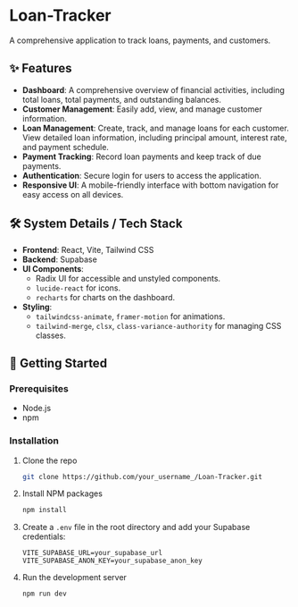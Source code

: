 # Loan-Tracker

A comprehensive application to track loans, payments, and customers.

## ✨ Features

- **Dashboard**: A comprehensive overview of financial activities, including total loans, total payments, and outstanding balances.
- **Customer Management**: Easily add, view, and manage customer information.
- **Loan Management**: Create, track, and manage loans for each customer. View detailed loan information, including principal amount, interest rate, and payment schedule.
- **Payment Tracking**: Record loan payments and keep track of due payments.
- **Authentication**: Secure login for users to access the application.
- **Responsive UI**: A mobile-friendly interface with bottom navigation for easy access on all devices.

## 🛠️ System Details / Tech Stack

- **Frontend**: React, Vite, Tailwind CSS
- **Backend**: Supabase
- **UI Components**: 
  - Radix UI for accessible and unstyled components.
  - `lucide-react` for icons.
  - `recharts` for charts on the dashboard.
- **Styling**: 
  - `tailwindcss-animate`, `framer-motion` for animations.
  - `tailwind-merge`, `clsx`, `class-variance-authority` for managing CSS classes.

## 🚀 Getting Started

### Prerequisites

- Node.js
- npm

### Installation

1.  Clone the repo
    ```sh
    git clone https://github.com/your_username_/Loan-Tracker.git
    ```
2.  Install NPM packages
    ```sh
    npm install
    ```
3.  Create a `.env` file in the root directory and add your Supabase credentials:
    ```
    VITE_SUPABASE_URL=your_supabase_url
    VITE_SUPABASE_ANON_KEY=your_supabase_anon_key
    ```
4.  Run the development server
    ```sh
    npm run dev
    ```